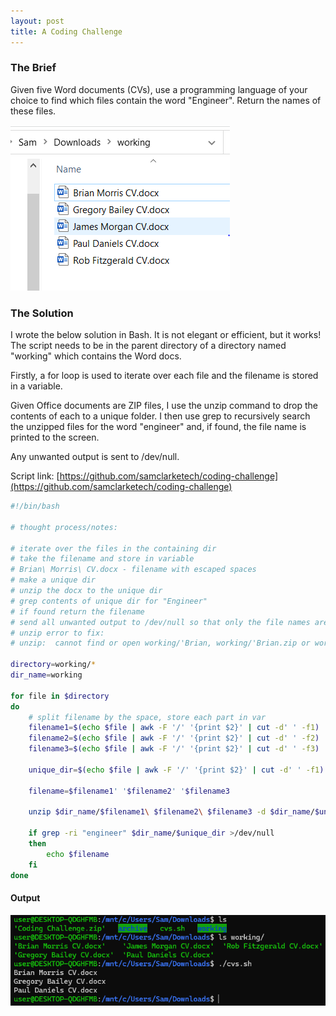 ```yaml
---
layout: post
title: A Coding Challenge
---
```


### The Brief
Given five Word documents (CVs), use a programming language of your choice to find which files contain the word "Engineer". Return the names of these files.

![The Word Documents](/assets/images/word-docs.PNG)

### The Solution
I wrote the below solution in Bash. It is not elegant or efficient, but it works! The script needs to be in the parent directory of a directory named "working" which contains the Word docs.

Firstly, a for loop is used to iterate over each file and the filename is stored in a variable.

Given Office documents are ZIP files, I use the unzip command to drop the contents of each to a unique folder. I then use grep to recursively search the unzipped files for the word "engineer" and, if found, the file name is printed to the screen.

Any unwanted output is sent to /dev/null.

Script link: [https://github.com/samclarketech/coding-challenge](https://github.com/samclarketech/coding-challenge)

```bash
#!/bin/bash

# thought process/notes:

# iterate over the files in the containing dir
# take the filename and store in variable
# Brian\ Morris\ CV.docx - filename with escaped spaces
# make a unique dir
# unzip the docx to the unique dir
# grep contents of unique dir for "Engineer"
# if found return the filename
# send all unwanted output to /dev/null so that only the file names are returned
# unzip error to fix:
# unzip:  cannot find or open working/'Brian, working/'Brian.zip or working/'Brian.ZIP.

directory=working/*
dir_name=working

for file in $directory
do
	# split filename by the space, store each part in var
	filename1=$(echo $file | awk -F '/' '{print $2}' | cut -d' ' -f1)
	filename2=$(echo $file | awk -F '/' '{print $2}' | cut -d' ' -f2)
	filename3=$(echo $file | awk -F '/' '{print $2}' | cut -d' ' -f3)

	unique_dir=$(echo $file | awk -F '/' '{print $2}' | cut -d' ' -f1)

	filename=$filename1' '$filename2' '$filename3

	unzip $dir_name/$filename1\ $filename2\ $filename3 -d $dir_name/$unique_dir >/dev/null
	
	if grep -ri "engineer" $dir_name/$unique_dir >/dev/null
	then
		echo $filename
	fi
done
```

#### Output
![The output](/assets/images/solution.PNG)
